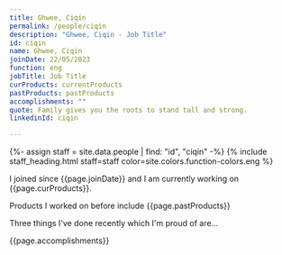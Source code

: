 ```yaml
---
title: Ghwee, Ciqin
permalink: /people/ciqin
description: "Ghwee, Ciqin - Job Title"
id: ciqin
name: Ghwee, Ciqin
joinDate: 22/05/2023
function: eng
jobTitle: Job Title
curProducts: currentProducts
pastProducts: pastProducts
accomplishments: ""
quote: Family gives you the roots to stand tall and strong.
linkedinId: ciqin

---
```


{%- assign staff = site.data.people | find: "id", "ciqin" -%}
{% include staff_heading.html staff=staff color=site.colors.function-colors.eng %}

<p>I joined since {{page.joinDate}} and I am currently working on {{page.curProducts}}.</p>

<p>Products I worked on before include {{page.pastProducts}}</p>

<p>Three things I've done recently which I'm proud of are...</p>
{{page.accomplishments}}

